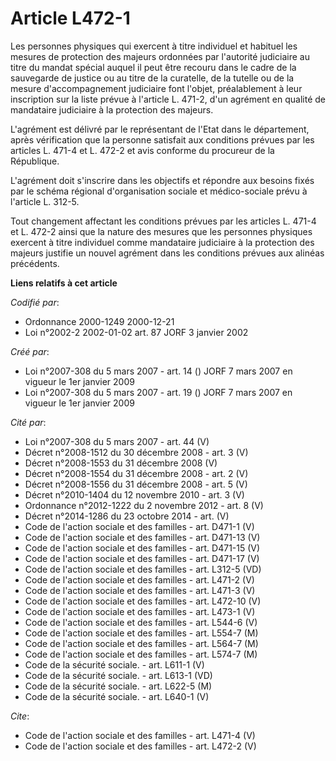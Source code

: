 # Article L472-1

Les personnes physiques qui exercent à titre individuel et habituel les mesures de protection des majeurs ordonnées par
l'autorité judiciaire au titre du mandat spécial auquel il peut être recouru dans le cadre de la sauvegarde de justice ou au
titre de la curatelle, de la tutelle ou de la mesure d'accompagnement judiciaire font l'objet, préalablement à leur
inscription sur la liste prévue à l'article L. 471-2, d'un agrément en qualité de mandataire judiciaire à la protection des
majeurs. 

L'agrément est délivré par le représentant de l'Etat dans le département, après vérification que la personne satisfait aux
conditions prévues par les articles L. 471-4 et L. 472-2 et avis conforme du procureur de la République. 

L'agrément doit s'inscrire dans les objectifs et répondre aux besoins fixés par le schéma régional d'organisation sociale et
médico-sociale prévu à l'article L. 312-5. 

Tout changement affectant les conditions prévues par les articles L. 471-4 et L. 472-2 ainsi que la nature des mesures que
les personnes physiques exercent à titre individuel comme mandataire judiciaire à la protection des majeurs justifie un
nouvel agrément dans les conditions prévues aux alinéas précédents.

**Liens relatifs à cet article**

_Codifié par_:

  - Ordonnance 2000-1249 2000-12-21
  - Loi n°2002-2 2002-01-02 art. 87 JORF 3 janvier 2002

_Créé par_:

  - Loi n°2007-308 du 5 mars 2007 - art. 14 () JORF 7 mars 2007 en vigueur le 1er janvier 2009
  - Loi n°2007-308 du 5 mars 2007 - art. 19 () JORF 7 mars 2007 en vigueur le 1er janvier 2009

_Cité par_:

  - Loi n°2007-308 du 5 mars 2007 - art. 44 (V)
  - Décret n°2008-1512 du 30 décembre 2008 - art. 3 (V)
  - Décret n°2008-1553 du 31 décembre 2008 (V)
  - Décret n°2008-1554 du 31 décembre 2008 - art. 2 (V)
  - Décret n°2008-1556 du 31 décembre 2008 - art. 5 (V)
  - Décret n°2010-1404 du 12 novembre 2010 - art. 3 (V)
  - Ordonnance n°2012-1222 du 2 novembre 2012 - art. 8 (V)
  - Décret n°2014-1286 du 23 octobre 2014 - art. (V)
  - Code de l'action sociale et des familles - art. D471-1 (V)
  - Code de l'action sociale et des familles - art. D471-13 (V)
  - Code de l'action sociale et des familles - art. D471-15 (V)
  - Code de l'action sociale et des familles - art. D471-17 (V)
  - Code de l'action sociale et des familles - art. L312-5 (VD)
  - Code de l'action sociale et des familles - art. L471-2 (V)
  - Code de l'action sociale et des familles - art. L471-3 (V)
  - Code de l'action sociale et des familles - art. L472-10 (V)
  - Code de l'action sociale et des familles - art. L473-1 (V)
  - Code de l'action sociale et des familles - art. L544-6 (V)
  - Code de l'action sociale et des familles - art. L554-7 (M)
  - Code de l'action sociale et des familles - art. L564-7 (M)
  - Code de l'action sociale et des familles - art. L574-7 (M)
  - Code de la sécurité sociale. - art. L611-1 (V)
  - Code de la sécurité sociale. - art. L613-1 (VD)
  - Code de la sécurité sociale. - art. L622-5 (M)
  - Code de la sécurité sociale. - art. L640-1 (V)

_Cite_:

  - Code de l'action sociale et des familles - art. L471-4 (V)
  - Code de l'action sociale et des familles - art. L472-2 (V)

